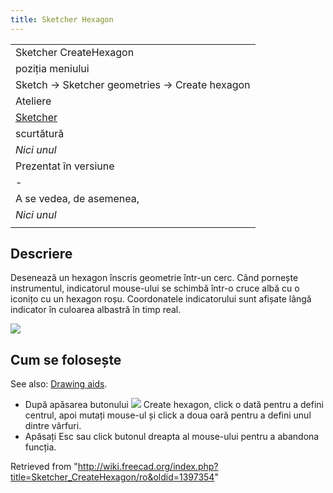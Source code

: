 ```yaml
---
title: Sketcher Hexagon
---
```

|  |
| --- |
| Sketcher CreateHexagon |
| poziția meniului |
| Sketch → Sketcher geometries → Create hexagon |
| Ateliere |
| [Sketcher](/Sketcher_Workbench/ro "Sketcher Workbench/ro") |
| scurtătură |
| *Nici unul* |
| Prezentat în versiune |
| - |
| A se vedea, de asemenea, |
| *Nici unul* |
|  |

## Descriere

Desenează un hexagon înscris geometrie într-un cerc.
Când pornește instrumentul, indicatorul mouse-ului se schimbă într-o cruce albă cu o iconițo cu un hexagon roșu.
Coordonatele indicatorului sunt afișate lângă indicator în culoarea albastră în timp real.

![](/images/SketcherCreateHexagonExample.png)

## Cum se folosește

See also: [Drawing aids](/Sketcher_Workbench#Drawing_aids "Sketcher Workbench").

* După apăsarea butonului ![](/images/Sketcher_CreateHexagon.png) Create hexagon, click o dată pentru a defini centrul, apoi mutați mouse-ul și click a doua oară pentru a defini unul dintre vârfuri.
* Apăsați Esc sau click butonul dreapta al mouse-ului pentru a abandona funcția.

Retrieved from "<http://wiki.freecad.org/index.php?title=Sketcher_CreateHexagon/ro&oldid=1397354>"